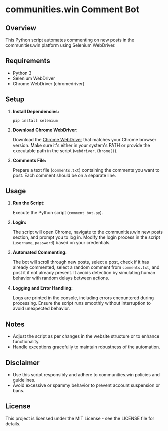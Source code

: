<!DOCTYPE html>
<html lang="en">
<head>
    <meta charset="UTF-8">
    <meta name="viewport" content="width=device-width, initial-scale=1.0">
    <title>communities.win Comment Bot</title>

</head>
<body>
    <h1>communities.win Comment Bot</h1>
    <h2>Overview</h2>
    <p>This Python script automates commenting on new posts in the communities.win platform using Selenium WebDriver.</p>
    <h2>Requirements</h2>
    <ul>
        <li>Python 3</li>
        <li>Selenium WebDriver</li>
        <li>Chrome WebDriver (chromedriver)</li>
    </ul>
    <h2>Setup</h2>
    <ol>
        <li><strong>Install Dependencies:</strong>
            <pre><code>pip install selenium</code></pre>
        </li>
        <li><strong>Download Chrome WebDriver:</strong>
            <p>Download the <a href="https://sites.google.com/a/chromium.org/chromedriver/downloads" target="_blank">Chrome WebDriver</a> that matches your Chrome browser version. Make sure it's either in your system's PATH or provide the executable path in the script (<code>webdriver.Chrome()</code>).</p>
        </li>
        <li><strong>Comments File:</strong>
            <p>Prepare a text file (<code>comments.txt</code>) containing the comments you want to post. Each comment should be on a separate line.</p>
        </li>
    </ol>
    <h2>Usage</h2>
    <ol>
        <li><strong>Run the Script:</strong>
            <p>Execute the Python script (<code>comment_bot.py</code>).</p>
        </li>
        <li><strong>Login:</strong>
            <p>The script will open Chrome, navigate to the communities.win new posts section, and prompt you to log in. Modify the login process in the script (<code>username</code>, <code>password</code>) based on your credentials.</p>
        </li>
        <li><strong>Automated Commenting:</strong>
            <p>The bot will scroll through new posts, select a post, check if it has already commented, select a random comment from <code>comments.txt</code>, and post it if not already present. It avoids detection by simulating human behavior with random delays between actions.</p>
        </li>
        <li><strong>Logging and Error Handling:</strong>
            <p>Logs are printed in the console, including errors encountered during processing. Ensure the script runs smoothly without interruption to avoid unexpected behavior.</p>
        </li>
    </ol>
    <h2>Notes</h2>
    <ul>
        <li>Adjust the script as per changes in the website structure or to enhance functionality.</li>
        <li>Handle exceptions gracefully to maintain robustness of the automation.</li>
    </ul>
    <h2>Disclaimer</h2>
    <ul>
        <li>Use this script responsibly and adhere to communities.win policies and guidelines.</li>
        <li>Avoid excessive or spammy behavior to prevent account suspension or bans.</li>
    </ul>
    <h2>License</h2>
    <p>This project is licensed under the MIT License - see the LICENSE file for details.</p>
</body>
</html>
